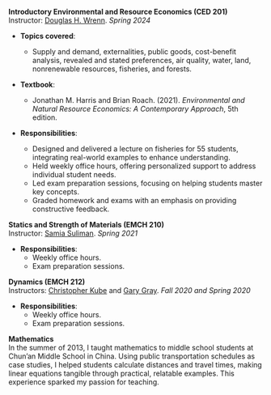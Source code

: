 
**Introductory Environmental and Resource Economics (CED 201)**     
Instructor: [Douglas H. Wrenn](https://aese.psu.edu/directory/dhw121). *Spring 2024*  
    
- **Topics covered**:
  - Supply and demand, externalities, public goods, cost-benefit analysis, revealed and stated preferences, air quality,         water, land, nonrenewable resources, fisheries, and forests.

- **Textbook**:
  - Jonathan M. Harris and Brian Roach. (2021). *Environmental and Natural Resource Economics: A Contemporary Approach*, 5th edition.

- **Responsibilities**:
  - Designed and delivered a lecture on fisheries for 55 students, integrating real-world examples to enhance understanding.
  - Held weekly office hours, offering personalized support to address individual student needs.
  - Led exam preparation sessions, focusing on helping students master key concepts.
  - Graded homework and exams with an emphasis on providing constructive feedback.

**Statics and Strength of Materials (EMCH 210)**     
Instructor: [Samia Suliman](https://www.esm.psu.edu/department/directory-detail-g.aspx?q=SAS178). *Spring 2021*     

- **Responsibilities**:  
  - Weekly office hours.
  - Exam preparation sessions.

**Dynamics (EMCH 212)**   
Instructors: [Christopher Kube](https://www.esm.psu.edu/department/directory-detail-g.aspx?q=cmk6284) and [Gary Gray](https://www.esm.psu.edu/department/directory-detail-g.aspx?q=GLG6). *Fall 2020 and Spring 2020*  

- **Responsibilities**:
  - Weekly office hours.
  - Exam preparation sessions.

**Mathematics**  
In the summer of 2013, I taught mathematics to middle school students at Chun’an Middle School in China. Using public transportation schedules as case studies, I helped students calculate distances and travel times, making linear equations tangible through practical, relatable examples. This experience sparked my passion for teaching.
